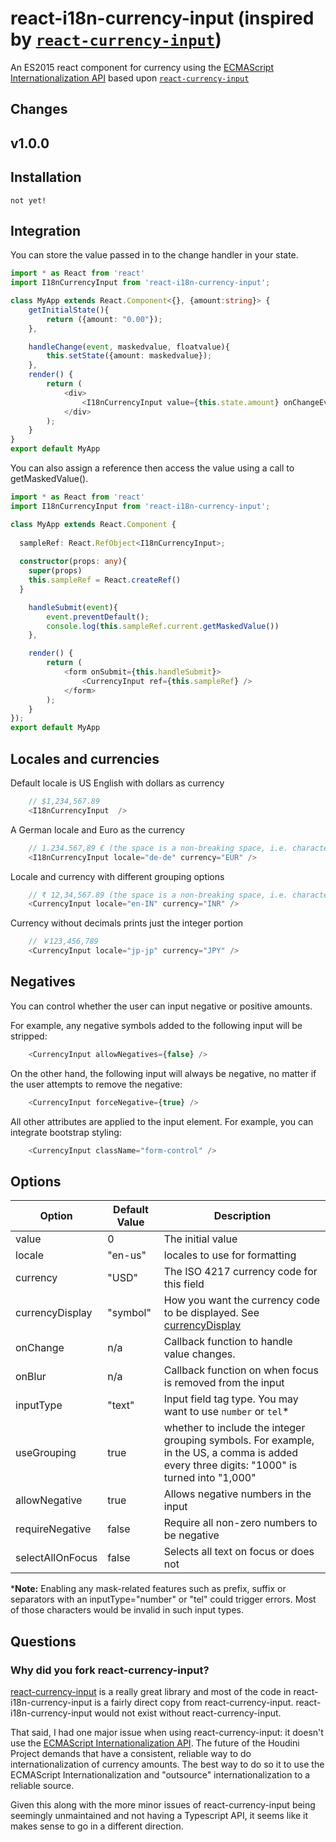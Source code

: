 # react-i18n-currency-input (inspired by [`react-currency-input`](https://github.com/jsillitoe/react-currency-input))

An ES2015 react component for currency using the [ECMAScript Internationalization API](https://developer.mozilla.org/en-US/docs/Web/JavaScript/Reference/Global_Objects/Intl) based upon [`react-currency-input`](https://github.com/jsillitoe/react-currency-input)


## Changes

## v1.0.0

## Installation

```
not yet!
```

## Integration

You can store the value passed in to the change handler in your state.

```typescript
import * as React from 'react'
import I18nCurrencyInput from 'react-i18n-currency-input';

class MyApp extends React.Component<{}, {amount:string}> {
    getInitialState(){
        return ({amount: "0.00"});
    },

    handleChange(event, maskedvalue, floatvalue){
        this.setState({amount: maskedvalue});
    },
    render() {
        return (
            <div>
                <I18nCurrencyInput value={this.state.amount} onChangeEvent={this.handleChange}/>
            </div>
        );
    }
}
export default MyApp
```

You can also assign a reference then access the value using a call to getMaskedValue().

```typescript
import * as React from 'react'
import I18nCurrencyInput from 'react-i18n-currency-input';

class MyApp extends React.Component {
  
  sampleRef: React.RefObject<I18nCurrencyInput>;
  
  constructor(props: any){
    super(props)
    this.sampleRef = React.createRef()
  }

    handleSubmit(event){
        event.preventDefault();
        console.log(this.sampleRef.current.getMaskedValue())
    },

    render() {
        return (
            <form onSubmit={this.handleSubmit}>
                <CurrencyInput ref={this.sampleRef} />
            </form>
        );
    }
});
export default MyApp
```

## Locales and currencies

Default locale is US English with dollars as currency

```typescript
    // $1,234,567.89
    <I18nCurrencyInput  />
```

A German locale and Euro as the currency

```typescript
    // 1.234.567,89 € (the space is a non-breaking space, i.e. character code 160)
    <I18nCurrencyInput locale="de-de" currency="EUR" />
```


Locale and currency with different grouping options

```typescript
    // ₹ 12,34,567.89 (the space is a non-breaking space, i.e. character code 160)
    <CurrencyInput locale="en-IN" currency="INR" />
```

Currency without decimals prints just the integer portion

```typescript
    // ￥123,456,789
    <CurrencyInput locale="jp-jp" currency="JPY" />
```

## Negatives

You can control whether the user can input negative or positive amounts.

For example, any negative symbols added to the following input will be stripped:
```typescript
    <CurrencyInput allowNegatives={false} />
```

On the other hand, the following input will always be negative, no matter if the user attempts to remove the negative:
```typescript
    <CurrencyInput forceNegative={true} />
```

All other attributes are applied to the input element. For example, you can integrate bootstrap styling:

```typescript
    <CurrencyInput className="form-control" />
```

## Options

Option            | Default Value | Description
----------------- | ------------- | -----------------------------------------------------------------------------
value             | 0             | The initial value
locale            | "en-us"       | locales to use for formatting
currency          | "USD"         | The ISO 4217 currency code for this field
currencyDisplay   | "symbol"      | How you want the currency code to be displayed. See [currencyDisplay](https://developer.mozilla.org/en-US/docs/Web/JavaScript/Reference/Global_Objects/NumberFormat)
onChange          | n/a           | Callback function to handle value changes.
onBlur            | n/a           | Callback function on when focus is removed from the input
inputType         | "text"        | Input field tag type. You may want to use `number` or `tel`*
useGrouping       | true          | whether to include the integer grouping symbols. For example, in the US, a comma is added every three digits: "1000" is turned into "1,000"   
allowNegative     | true          | Allows negative numbers in the input
requireNegative   | false         | Require all non-zero numbers to be negative
selectAllOnFocus  | false         | Selects all text on focus or does not

***Note:** Enabling any mask-related features such as prefix, suffix or separators with an inputType="number" or "tel" could trigger errors. Most of those characters would be invalid in such input types.


## Questions
### Why did you fork react-currency-input?
[react-currency-input](https://github.com/jsillitoe/react-currency-input/blob/master/test/index.spec.js) is a really great library and most of the code in react-i18n-currency-input is a fairly direct copy from react-currency-input.  react-i18n-currency-input would not exist without react-currency-input. 

That said, I had one major issue when using react-currency-input: it doesn't use the [ECMAScript Internationalization API](https://developer.mozilla.org/en-US/docs/Web/JavaScript/Reference/Global_Objects/Intl). The future of the Houdini Project demands that have a consistent, reliable way to do internationalization of currency amounts. The best way to do so it to use the ECMAScript Internationalization and "outsource" internationalization to a reliable source.

Given this along with the more minor issues of react-currency-input being seemingly unmaintained and not having a Typescript API, it seems like it makes sense to go in a different direction.